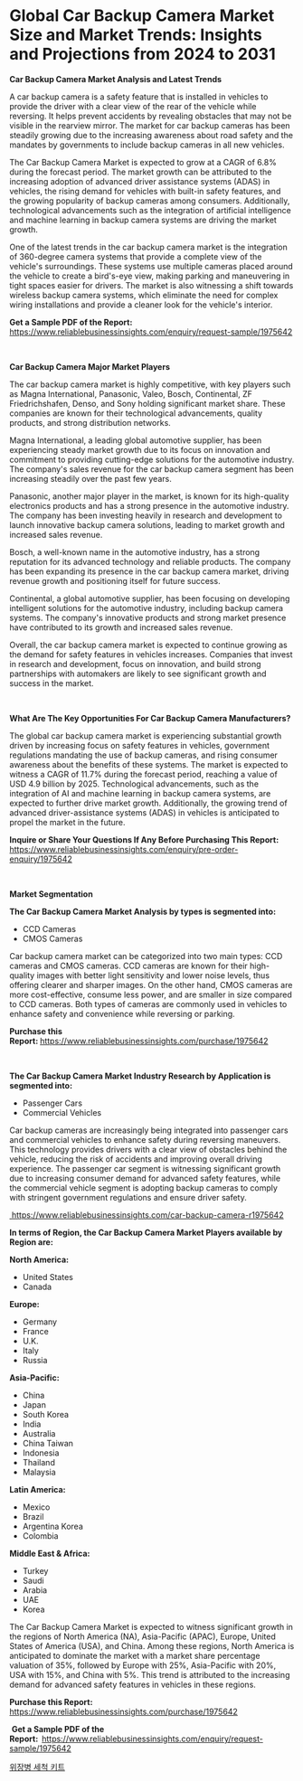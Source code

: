 <p><h1>Global Car Backup Camera Market Size and Market Trends: Insights and Projections from 2024 to 2031</h1></p><p><strong>Car Backup Camera Market Analysis and Latest Trends</strong></p>
<p><p>A car backup camera is a safety feature that is installed in vehicles to provide the driver with a clear view of the rear of the vehicle while reversing. It helps prevent accidents by revealing obstacles that may not be visible in the rearview mirror. The market for car backup cameras has been steadily growing due to the increasing awareness about road safety and the mandates by governments to include backup cameras in all new vehicles.</p><p>The Car Backup Camera Market is expected to grow at a CAGR of 6.8% during the forecast period. The market growth can be attributed to the increasing adoption of advanced driver assistance systems (ADAS) in vehicles, the rising demand for vehicles with built-in safety features, and the growing popularity of backup cameras among consumers. Additionally, technological advancements such as the integration of artificial intelligence and machine learning in backup camera systems are driving the market growth.</p><p>One of the latest trends in the car backup camera market is the integration of 360-degree camera systems that provide a complete view of the vehicle's surroundings. These systems use multiple cameras placed around the vehicle to create a bird's-eye view, making parking and maneuvering in tight spaces easier for drivers. The market is also witnessing a shift towards wireless backup camera systems, which eliminate the need for complex wiring installations and provide a cleaner look for the vehicle's interior.</p></p>
<p><strong>Get a Sample PDF of the Report:&nbsp;</strong> <a href="https://www.reliablebusinessinsights.com/enquiry/request-sample/1975642">https://www.reliablebusinessinsights.com/enquiry/request-sample/1975642</a></p>
<p>&nbsp;</p>
<p><strong>Car Backup Camera Major Market Players</strong></p>
<p><p>The car backup camera market is highly competitive, with key players such as Magna International, Panasonic, Valeo, Bosch, Continental, ZF Friedrichshafen, Denso, and Sony holding significant market share. These companies are known for their technological advancements, quality products, and strong distribution networks.</p><p>Magna International, a leading global automotive supplier, has been experiencing steady market growth due to its focus on innovation and commitment to providing cutting-edge solutions for the automotive industry. The company's sales revenue for the car backup camera segment has been increasing steadily over the past few years.</p><p>Panasonic, another major player in the market, is known for its high-quality electronics products and has a strong presence in the automotive industry. The company has been investing heavily in research and development to launch innovative backup camera solutions, leading to market growth and increased sales revenue.</p><p>Bosch, a well-known name in the automotive industry, has a strong reputation for its advanced technology and reliable products. The company has been expanding its presence in the car backup camera market, driving revenue growth and positioning itself for future success.</p><p>Continental, a global automotive supplier, has been focusing on developing intelligent solutions for the automotive industry, including backup camera systems. The company's innovative products and strong market presence have contributed to its growth and increased sales revenue.</p><p>Overall, the car backup camera market is expected to continue growing as the demand for safety features in vehicles increases. Companies that invest in research and development, focus on innovation, and build strong partnerships with automakers are likely to see significant growth and success in the market.</p></p>
<p>&nbsp;</p>
<p><strong>What Are The Key Opportunities For Car Backup Camera Manufacturers?</strong></p>
<p><p>The global car backup camera market is experiencing substantial growth driven by increasing focus on safety features in vehicles, government regulations mandating the use of backup cameras, and rising consumer awareness about the benefits of these systems. The market is expected to witness a CAGR of 11.7% during the forecast period, reaching a value of USD 4.9 billion by 2025. Technological advancements, such as the integration of AI and machine learning in backup camera systems, are expected to further drive market growth. Additionally, the growing trend of advanced driver-assistance systems (ADAS) in vehicles is anticipated to propel the market in the future.</p></p>
<p><strong>Inquire or Share Your Questions If Any Before Purchasing This Report:</strong> <a href="https://www.reliablebusinessinsights.com/enquiry/pre-order-enquiry/1975642">https://www.reliablebusinessinsights.com/enquiry/pre-order-enquiry/1975642</a></p>
<p>&nbsp;</p>
<p><strong>Market Segmentation</strong></p>
<p><strong>The Car Backup Camera Market Analysis by types is segmented into:</strong></p>
<p><ul><li>CCD Cameras</li><li>CMOS Cameras</li></ul></p>
<p><p>Car backup camera market can be categorized into two main types: CCD cameras and CMOS cameras. CCD cameras are known for their high-quality images with better light sensitivity and lower noise levels, thus offering clearer and sharper images. On the other hand, CMOS cameras are more cost-effective, consume less power, and are smaller in size compared to CCD cameras. Both types of cameras are commonly used in vehicles to enhance safety and convenience while reversing or parking.</p></p>
<p><strong>Purchase this Report:&nbsp;</strong><a href="https://www.reliablebusinessinsights.com/purchase/1975642">https://www.reliablebusinessinsights.com/purchase/1975642</a></p>
<p>&nbsp;</p>
<p><strong>The Car Backup Camera Market Industry Research by Application is segmented into:</strong></p>
<p><ul><li>Passenger Cars</li><li>Commercial Vehicles</li></ul></p>
<p><p>Car backup cameras are increasingly being integrated into passenger cars and commercial vehicles to enhance safety during reversing maneuvers. This technology provides drivers with a clear view of obstacles behind the vehicle, reducing the risk of accidents and improving overall driving experience. The passenger car segment is witnessing significant growth due to increasing consumer demand for advanced safety features, while the commercial vehicle segment is adopting backup cameras to comply with stringent government regulations and ensure driver safety.</p></p>
<p><a href="https://www.reliablebusinessinsights.com/car-backup-camera-r1975642">&nbsp;https://www.reliablebusinessinsights.com/car-backup-camera-r1975642</a></p>
<p><strong>In terms of Region, the Car Backup Camera Market Players available by Region are:</strong></p>
<p>
    <p> <strong> North America: </strong>
        <ul>
            <li>United States</li>
            <li>Canada</li>
        </ul>
        </p> 
    <p> <strong> Europe: </strong>
        <ul>
            <li>Germany</li>
            <li>France</li>
            <li>U.K.</li>
            <li>Italy</li>
            <li>Russia</li>
        </ul>
        </p> 
    <p> <strong> Asia-Pacific: </strong>
        <ul>
            <li>China</li>
            <li>Japan</li>
            <li>South Korea</li>
            <li>India</li>
            <li>Australia</li>
            <li>China Taiwan</li>
            <li>Indonesia</li>
            <li>Thailand</li>
            <li>Malaysia</li>
        </ul>
        </p> 
    <p> <strong> Latin America: </strong>
        <ul>
            <li>Mexico</li>
            <li>Brazil</li>
            <li>Argentina Korea</li>
            <li>Colombia</li>
        </ul>
        </p> 
    <p> <strong> Middle East & Africa: </strong>
        <ul>
            <li>Turkey</li>
            <li>Saudi</li>
            <li>Arabia</li>
            <li>UAE</li>
            <li>Korea</li>
        </ul>
    </p>
    </p>
<p><p>The Car Backup Camera Market is expected to witness significant growth in the regions of North America (NA), Asia-Pacific (APAC), Europe, United States of America (USA), and China. Among these regions, North America is anticipated to dominate the market with a market share percentage valuation of 35%, followed by Europe with 25%, Asia-Pacific with 20%, USA with 15%, and China with 5%. This trend is attributed to the increasing demand for advanced safety features in vehicles in these regions.</p></p>
<p><strong>Purchase this Report: </strong><a href="https://www.reliablebusinessinsights.com/purchase/1975642">https://www.reliablebusinessinsights.com/purchase/1975642</a></p>
<p>&nbsp;<strong>Get a Sample PDF of the Report:&nbsp;&nbsp;</strong><a href="https://www.reliablebusinessinsights.com/enquiry/request-sample/1975642">https://www.reliablebusinessinsights.com/enquiry/request-sample/1975642</a></p>
<p><strong></strong></p>
<p><p><a href="https://github.com/nuekbpymrrz5/Market-Research-Report-List-2/blob/main/6255584113837.md">위장병 세척 키트</a></p></p>
